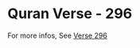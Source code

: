 # Quran Verse - 296 

For more infos, See [Verse 296](https://www.quranbookk.com/quran/search?q=296)
